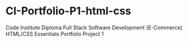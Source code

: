 # CI-Portfolio-P1-html-css
Code Institute Diploma Full Stack Software Development (E-Commerce) HTML/CSS Essentials Portfolio Project 1
